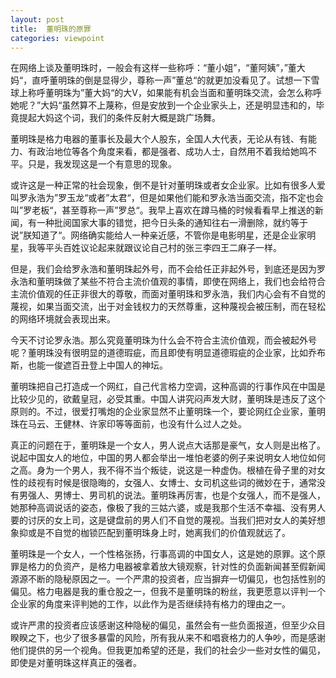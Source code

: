 ```yaml
---
layout: post
title:  董明珠的原罪
categories: viewpoint
---
```

在网络上谈及董明珠时，一般会有这样一些称呼：“董小姐”，“董阿姨”，”董大妈“，直呼董明珠的倒是显得少，尊称一声”董总“的就更加没看见了。试想一下雪球上称呼董明珠为”董大妈“的大V，如果能有机会当面和董明珠交流，会怎么称呼她呢？”大妈“虽然算不上蔑称，但是安放到一个企业家头上，还是明显违和的，毕竟提起大妈这个词，我们的条件反射大概是跳广场舞。

董明珠是格力电器的董事长及最大个人股东，全国人大代表，无论从有钱、有能力、有政治地位等各个角度来看，都是强者、成功人士，自然用不着我给她鸣不平。只是，我发现这是一个有意思的现象。

或许这是一种正常的社会现象，倒不是针对董明珠或者女企业家。比如有很多人爱叫罗永浩为”罗玉龙“或者”太君“，但是如果他们能和罗永浩当面交流，指不定也会叫”罗老板“，甚至尊称一声”罗总“。我早上喜欢在蹲马桶的时候看看早上推送的新闻，有一种批阅国家大事的错觉，把今日头条的通知往右一滑删除，就约等于说”朕知道了“。网络确实能给人一种亲近感，不管你是电影明星，还是企业家明星，我等平头百姓议论起来就跟议论自己村的张三李四王二麻子一样。

但是，我们会给罗永浩和董明珠起外号，而不会给任正非起外号，到底还是因为罗永浩和董明珠做了某些不符合主流价值观的事情，即使在网络上，我们也会给符合主流价值观的任正非很大的尊敬，而面对董明珠和罗永浩，我们内心会有不自觉的蔑视，如果当面交流，出于对金钱权力的天然尊重，这种蔑视会被压制，而在轻松的网络环境就会表现出来。

今天不讨论罗永浩。那么究竟董明珠为什么会不符合主流价值观，而会被起外号呢？董明珠没有很明显的道德瑕疵，而且即使有明显道德瑕疵的企业家，比如乔布斯，也能一俊遮百丑登上中国人的神坛。

董明珠把自己打造成一个网红，自己代言格力空调，这种高调的行事作风在中国是比较少见的，欲戴皇冠，必受其重。中国人讲究闷声发大财，董明珠是违反了这个原则的。不过，很爱打嘴炮的企业家显然不止董明珠一个，要论网红企业家，董明珠在马云、王健林、许家印等等面前，也没有什么过人之处。

真正的问题在于，董明珠是一个女人，男人说点大话那是豪气，女人则是出格了。说起中国女人的地位，中国的男人都会举出一堆怕老婆的例子来说明女人地位如何之高。身为一个男人，我不得不当个叛徒，说这是一种虚伪。根植在骨子里的对女性的歧视有时候是很隐晦的，女强人、女博士、女司机这些词的微妙在于，通常没有男强人、男博士、男司机的说法。董明珠再厉害，也是个女强人，而不是强人，她那种高调说话的姿态，像极了我的三姑六婆，或是我那个生活不幸福、没有男人要的讨厌的女上司，这是键盘前的男人们不自觉的蔑视。当我们把对女人的美好想象抑或是不自觉的枷锁匹配到董明珠身上时，她离我们的价值观就远了。

董明珠是一个女人，一个性格张扬，行事高调的中国女人，这是她的原罪。这个原罪是格力的负资产，是格力电器被拿着放大镜观察，针对性的负面新闻甚至假新闻源源不断的隐秘原因之一。一个严肃的投资者，应当摒弃一切偏见，也包括性别的偏见。格力电器是我的重仓股之一，但我不是董明珠的粉丝，我更愿意以评判一个企业家的角度来评判她的工作，以此作为是否继续持有格力的理由之一。

或许严肃的投资者应该感谢这种隐秘的偏见，虽然会有一些负面报道，但至少众目睽睽之下，也少了很多暴雷的风险，所有我从来不和唱衰格力的人争吵，而是感谢他们提供的另一个视角。但我更加希望的还是，我们的社会少一些对女性的偏见，即使是对董明珠这样真正的强者。